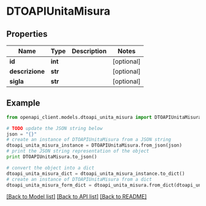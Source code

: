 # DTOAPIUnitaMisura


## Properties

Name | Type | Description | Notes
------------ | ------------- | ------------- | -------------
**id** | **int** |  | [optional] 
**descrizione** | **str** |  | [optional] 
**sigla** | **str** |  | [optional] 

## Example

```python
from openapi_client.models.dtoapi_unita_misura import DTOAPIUnitaMisura

# TODO update the JSON string below
json = "{}"
# create an instance of DTOAPIUnitaMisura from a JSON string
dtoapi_unita_misura_instance = DTOAPIUnitaMisura.from_json(json)
# print the JSON string representation of the object
print DTOAPIUnitaMisura.to_json()

# convert the object into a dict
dtoapi_unita_misura_dict = dtoapi_unita_misura_instance.to_dict()
# create an instance of DTOAPIUnitaMisura from a dict
dtoapi_unita_misura_form_dict = dtoapi_unita_misura.from_dict(dtoapi_unita_misura_dict)
```
[[Back to Model list]](../README.md#documentation-for-models) [[Back to API list]](../README.md#documentation-for-api-endpoints) [[Back to README]](../README.md)



